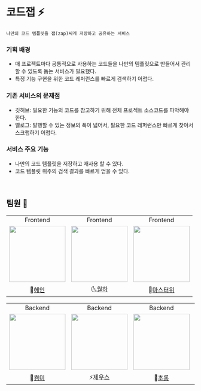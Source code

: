 # 코드잽 ⚡

```
나만의 코드 템플릿을 잽(zap)싸게 저장하고 공유하는 서비스
```

### 기획 배경

- 매 프로젝트마다 공통적으로 사용하는 코드들을 나만의 템플릿으로 만들어서 관리할 수 있도록 돕는 서비스가 필요했다.
- 특정 기능 구현을 위한 코드 레퍼런스를 빠르게 검색하기 어렵다.

### 기존 서비스의 문제점

- 깃허브: 필요한 기능의 코드를 참고하기 위해 전체 프로젝트 소스코드를 파악해야 한다.
- 벨로그: 발행할 수 있는 정보의 폭이 넓어서, 필요한 코드 레퍼런스만 빠르게 찾아서 스크랩하기 어렵다.

### 서비스 주요 기능

- 나만의 코드 템플릿을 저장하고 재사용 할 수 있다.
- 코드 템플릿 위주의 검색 결과를 빠르게 얻을 수 있다.

<br>

## 팀원 🐣
<table align="center">
  <tr>
    <td align="center">Frontend</td>
    <td align="center">Frontend</td>
    <td align="center">Frontend</td>
  </tr>
  <tr>
    <td>
      <a href="https://github.com/Hain-tain">
        <img src="https://avatars.githubusercontent.com/u/157036488?v=4" width="150" style="max-width: 100%;">
      </a>
    </td>
    <td>
      <a href="https://github.com/vi-wolhwa">
        <img src="https://avatars.githubusercontent.com/u/52562061?v=4" width="150" style="max-width: 100%;">
      </a>
    </td>
    <td>
      <a href="https://github.com/Jaymyong66">
        <img src="https://avatars.githubusercontent.com/u/78201530?v=4" width="150" style="max-width: 100%;">
      </a>
    </td>
  <tr>
  <tr>
    <td align="center">
      🍓<a href="https://github.com/Hain-tain">헤인</a>
    </td>
    <td align="center">
      🌜<a href="https://github.com/vi-wolhwa">월하</a>
    </td>
    <td align="center">
      🔪<a href="https://github.com/Jaymyong66">마스터위</a>
    </td>
  </tr>
</table>
<table align="center">
  <tr>
    <td align="center">Backend</td>
    <td align="center">Backend</td>
    <td align="center">Backend</td>
    <td align="center">Backend</td>
    <td align="center">Backend</td>
  </tr>
  <tr>
    <td>
      <a href="https://github.com/kyum-q">
        <img src="https://avatars.githubusercontent.com/u/109158497?v=4" width="150" style="max-width: 100%;">
      </a>
    </td>
    <td>
      <a href="https://github.com/zeus6768">
        <img src="https://avatars.githubusercontent.com/u/81848498?v=4" width="150" style="max-width: 100%;">
      </a>
    </td>
    <td>
      <a href="https://github.com/HoeSeong123">
        <img src="https://avatars.githubusercontent.com/u/125939503?v=4" width="150" style="max-width: 100%;">
      </a>
    </td>
    <td>
      <a href="https://github.com/jminkkk">
        <img src="https://avatars.githubusercontent.com/u/102847513?v=4" width="150" style="max-width: 100%;">
      </a>
    </td>
    <td>
      <a href="https://github.com/zangsu">
        <img src="https://avatars.githubusercontent.com/u/76612738?v=4" width="150" style="max-width: 100%;">
      </a>
    </td>
  <tr>
  <tr>
    <td align="center">
      🐰<a href="https://github.com/kyum-q/code-zap-branch-practice/blob/feat/readme_kyummi/kyummi.md">켬미</a>
    </td>
    <td align="center">
      ⚡<a href="https://github.com/zeus6768">제우스</a>
    </td>
    <td align="center">
      🤩<a href="https://github.com/HoeSeong123/code-zap-branch-practice/blob/docs/chorong/Chorong.md">초롱</a>
    </td>
    <td align="center">
      🍀<a href="https://github.com/jminkkk">몰리</a>
    </td>
    <td align="center">
      👍<a href="https://github.com/zangsu">짱수</a>
    </td>
  </tr>
</table>

<br>
